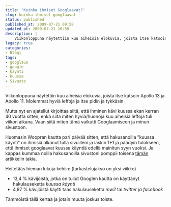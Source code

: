 ```yaml
---
title: 'Kuinka ihmiset Googlaavat?'
slug: kuinka-ihmiset-googlaavat
status: published
published_at: 2009-07-21 09:58
updated_at: 2009-07-21 10:59
description: |
    Viikonloppuna näytettiin kuu aiheisia elokuvia, joista itse katsoin Apollo 13 ja Apollo 11. Molemmat hyviä leffoja ja itse pidin ja tykkäsin. Mutta nyt en ajatellut kirjoittaa siitä, että ihminen kävi kuussa ekan kerran 40 vuotta sitten, enkä siitä miten hyviä/huonoja kuu aiheisia leffoja tuli viikon aikana. Vaan siitä miten tämä vaikutti Googlaamiseen ja minun sivustoon.… Jatka lukemista Kuinka ihmiset Googlaavat?
legacy: true
categories:
- Blogi
tags:
- googlaus
- google
- käynti
- kuussa
- Sivusto
---
```


<p>Viikonloppuna näytettiin kuu aiheisia elokuvia, joista itse katsoin Apollo 13 ja Apollo 11. Molemmat hyviä leffoja ja itse pidin ja tykkäsin.</p>
<p>Mutta nyt en ajatellut kirjoittaa siitä, että ihminen kävi kuussa ekan kerran 40 vuotta sitten, enkä siitä miten hyviä/huonoja kuu aiheisia leffoja tuli viikon aikana. Vaan siitä miten tämä vaikutti Googlaamiseen ja minun sivustoon.</p>
<p>Huomasin Woopran kautta pari päivää sitten, että hakusanoilla &#8221;kuussa käynti&#8221; on ihmisiä alkanut tulla sivuilleni ja laskin 1+1 ja päädyin tulokseen, että ihmiset googlaavat kuussa käyntiä edellä mainitun syyn vuoksi. Ja kappas kummaa noilla hakusanoilla sivustoni pomppii toisena <a href="https://markokaartinen.net/myytinmurtajat-vs-kuussa-kaynti/" target="_blank">tämän</a> artikkelin takia.</p>
<p>Heitetääs hieman lukuja kehiin: (tarkastelujakso on yksi viikko)</p>
<ul>
<li>13,4 % kävijöistä, jotka on tullut Googlen kautta on käyttänyt hakulauseketta <em>kuussa käynti</em></li>
<li>4,87 % kävijöistä käytti taas hakulauseketta <em>mw2</em> tai <em>twitter ja facebook</em></li>
</ul>
<p>Tämmöistä tällä kertaa ja jotain muuta joskus toiste.</p>